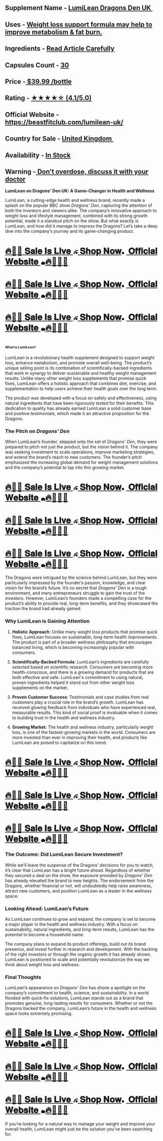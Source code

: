 <h2>Supplement Name -&nbsp;<a href="https://beastfitclub.com/lumilean-uk/"><strong>LumiLean Dragons Den UK&nbsp;</strong></a></h2>
<h2>Uses -&nbsp;<a href="https://beastfitclub.com/lumilean-uk/"><strong>Weight loss support formula may help to improve metabolism &amp; fat burn.</strong></a></h2>
<h2>Ingredients -&nbsp;<a href="https://beastfitclub.com/lumilean-uk/"><strong>Read Article Carefully</strong></a></h2>
<h2>Capsules Count -&nbsp;<a href="https://beastfitclub.com/lumilean-uk/"><strong>30</strong></a></h2>
<h2>Price -<a href="https://beastfitclub.com/lumilean-uk/">&nbsp;<strong>$39.99 /bottle</strong></a></h2>
<h2>Rating -&nbsp;<a href="https://beastfitclub.com/lumilean-uk/"><strong>★★★★☆ (4.1/5.0)</strong></a></h2>
<h2>Official Website - <a href="https://beastfitclub.com/lumilean-uk/">https://beastfitclub.com/lumilean-uk/</a></h2>
<h2>Country for Sale -&nbsp;<a href="https://beastfitclub.com/lumilean-uk/"><strong>United Kingdom&nbsp;</strong></a></h2>
<h2>Availability -&nbsp;<a href="https://beastfitclub.com/lumilean-uk/"><strong>In Stock</strong></a></h2>
<h2>Warning -<a href="https://beastfitclub.com/lumilean-uk/">&nbsp;<strong>Don&rsquo;t overdose, discuss it with your doctor</strong></a></h2>
<p><strong>LumiLean on Dragons&rsquo; Den UK: A Game-Changer in Health and Wellness</strong></p>
<p>LumiLean, a cutting-edge health and wellness brand, recently made a splash on the popular BBC show <em>Dragons&rsquo; Den</em>, capturing the attention of both the investors and viewers alike. The company&rsquo;s innovative approach to weight loss and lifestyle management, combined with its strong growth potential, made it a standout pitch on the show. But what exactly is LumiLean, and how did it manage to impress the Dragons? Let&rsquo;s take a deep dive into the company&rsquo;s journey and its game-changing product.</p>
<h1><a href="https://beastfitclub.com/lumilean-uk/"><strong>🔥🏋️&zwj;♂️&nbsp;𝐒𝐚𝐥𝐞 𝐈𝐬 𝐋𝐢𝐯𝐞 <span class="html-span xexx8yu x4uap5 x18d9i69 xkhd6sd x1hl2dhg x16tdsg8 x1vvkbs x3nfvp2 x1j61x8r x1fcty0u xdj266r xat24cr xgzva0m xhhsvwb xxymvpz xlup9mm x1kky2od"><img class="xz74otr" src="https://static.xx.fbcdn.net/images/emoji.php/v9/t2/1/16/1f60d.png" alt="😍" width="16" height="16" /></span> 𝐒𝐡𝐨𝐩 𝐍𝐨𝐰<span class="html-span xexx8yu x4uap5 x18d9i69 xkhd6sd x1hl2dhg x16tdsg8 x1vvkbs x3nfvp2 x1j61x8r x1fcty0u xdj266r xat24cr xgzva0m xhhsvwb xxymvpz xlup9mm x1kky2od"><img class="xz74otr" src="https://static.xx.fbcdn.net/images/emoji.php/v9/t50/1/16/2757.png" alt="❗" width="16" height="16" /></span> 𝐎𝐟𝐟𝐢𝐜𝐢𝐚𝐥 𝐖𝐞𝐛𝐬𝐢𝐭𝐞 <span class="html-span xexx8yu x4uap5 x18d9i69 xkhd6sd x1hl2dhg x16tdsg8 x1vvkbs x3nfvp2 x1j61x8r x1fcty0u xdj266r xat24cr xgzva0m xhhsvwb xxymvpz xlup9mm x1kky2od"><img class="xz74otr" src="https://static.xx.fbcdn.net/images/emoji.php/v9/t6c/1/16/2764.png" alt="❤️" width="16" height="16" /></span>🔥🏋️&zwj;♂️💊</strong></a></h1>
<h1><a href="https://beastfitclub.com/lumilean-uk/"><strong>🔥🏋️&zwj;♂️&nbsp;𝐒𝐚𝐥𝐞 𝐈𝐬 𝐋𝐢𝐯𝐞&nbsp;<span class="html-span xexx8yu x4uap5 x18d9i69 xkhd6sd x1hl2dhg x16tdsg8 x1vvkbs x3nfvp2 x1j61x8r x1fcty0u xdj266r xat24cr xgzva0m xhhsvwb xxymvpz xlup9mm x1kky2od"><img class="xz74otr" src="https://static.xx.fbcdn.net/images/emoji.php/v9/t2/1/16/1f60d.png" alt="😍" width="16" height="16" /></span>&nbsp;𝐒𝐡𝐨𝐩 𝐍𝐨𝐰<span class="html-span xexx8yu x4uap5 x18d9i69 xkhd6sd x1hl2dhg x16tdsg8 x1vvkbs x3nfvp2 x1j61x8r x1fcty0u xdj266r xat24cr xgzva0m xhhsvwb xxymvpz xlup9mm x1kky2od"><img class="xz74otr" src="https://static.xx.fbcdn.net/images/emoji.php/v9/t50/1/16/2757.png" alt="❗" width="16" height="16" /></span>&nbsp;𝐎𝐟𝐟𝐢𝐜𝐢𝐚𝐥 𝐖𝐞𝐛𝐬𝐢𝐭𝐞&nbsp;<span class="html-span xexx8yu x4uap5 x18d9i69 xkhd6sd x1hl2dhg x16tdsg8 x1vvkbs x3nfvp2 x1j61x8r x1fcty0u xdj266r xat24cr xgzva0m xhhsvwb xxymvpz xlup9mm x1kky2od"><img class="xz74otr" src="https://static.xx.fbcdn.net/images/emoji.php/v9/t6c/1/16/2764.png" alt="❤️" width="16" height="16" /></span>🔥🏋️&zwj;♂️💊</strong></a></h1>
<h1><a href="https://beastfitclub.com/lumilean-uk/"><strong>🔥🏋️&zwj;♂️&nbsp;𝐒𝐚𝐥𝐞 𝐈𝐬 𝐋𝐢𝐯𝐞&nbsp;<span class="html-span xexx8yu x4uap5 x18d9i69 xkhd6sd x1hl2dhg x16tdsg8 x1vvkbs x3nfvp2 x1j61x8r x1fcty0u xdj266r xat24cr xgzva0m xhhsvwb xxymvpz xlup9mm x1kky2od"><img class="xz74otr" src="https://static.xx.fbcdn.net/images/emoji.php/v9/t2/1/16/1f60d.png" alt="😍" width="16" height="16" /></span>&nbsp;𝐒𝐡𝐨𝐩 𝐍𝐨𝐰<span class="html-span xexx8yu x4uap5 x18d9i69 xkhd6sd x1hl2dhg x16tdsg8 x1vvkbs x3nfvp2 x1j61x8r x1fcty0u xdj266r xat24cr xgzva0m xhhsvwb xxymvpz xlup9mm x1kky2od"><img class="xz74otr" src="https://static.xx.fbcdn.net/images/emoji.php/v9/t50/1/16/2757.png" alt="❗" width="16" height="16" /></span>&nbsp;𝐎𝐟𝐟𝐢𝐜𝐢𝐚𝐥 𝐖𝐞𝐛𝐬𝐢𝐭𝐞&nbsp;<span class="html-span xexx8yu x4uap5 x18d9i69 xkhd6sd x1hl2dhg x16tdsg8 x1vvkbs x3nfvp2 x1j61x8r x1fcty0u xdj266r xat24cr xgzva0m xhhsvwb xxymvpz xlup9mm x1kky2od"><img class="xz74otr" src="https://static.xx.fbcdn.net/images/emoji.php/v9/t6c/1/16/2764.png" alt="❤️" width="16" height="16" /></span>🔥🏋️&zwj;♂️💊</strong></a></h1>
<h1><span style="font-size: 11px;">What is LumiLean?</span></h1>
<p>LumiLean is a revolutionary health supplement designed to support weight loss, enhance metabolism, and promote overall well-being. The product&rsquo;s unique selling point is its combination of scientifically-backed ingredients that work in synergy to deliver sustainable and healthy weight management results. Unlike many other weight loss supplements that promise quick fixes, LumiLean offers a holistic approach that combines diet, exercise, and supplementation to help users achieve their health goals over the long term.</p>
<p>The product was developed with a focus on safety and effectiveness, using natural ingredients that have been rigorously tested for their benefits. This dedication to quality has already earned LumiLean a solid customer base and positive testimonials, which made it an attractive proposition for the Dragons.</p>
<h3>The Pitch on <em>Dragons' Den</em></h3>
<p>When LumiLean&rsquo;s founder, stepped onto the set of <em>Dragons' Den</em>, they were prepared to pitch not just the product, but the vision behind it. The company was seeking investment to scale operations, improve marketing strategies, and extend the brand&rsquo;s reach to new customers. The founder&rsquo;s pitch emphasized the increasing global demand for weight management solutions and the company&rsquo;s potential to tap into this growing market.</p>
<h1><a href="https://beastfitclub.com/lumilean-uk/"><strong>🔥🏋️&zwj;♂️&nbsp;𝐒𝐚𝐥𝐞 𝐈𝐬 𝐋𝐢𝐯𝐞&nbsp;<span class="html-span xexx8yu x4uap5 x18d9i69 xkhd6sd x1hl2dhg x16tdsg8 x1vvkbs x3nfvp2 x1j61x8r x1fcty0u xdj266r xat24cr xgzva0m xhhsvwb xxymvpz xlup9mm x1kky2od"><img class="xz74otr" src="https://static.xx.fbcdn.net/images/emoji.php/v9/t2/1/16/1f60d.png" alt="😍" width="16" height="16" /></span>&nbsp;𝐒𝐡𝐨𝐩 𝐍𝐨𝐰<span class="html-span xexx8yu x4uap5 x18d9i69 xkhd6sd x1hl2dhg x16tdsg8 x1vvkbs x3nfvp2 x1j61x8r x1fcty0u xdj266r xat24cr xgzva0m xhhsvwb xxymvpz xlup9mm x1kky2od"><img class="xz74otr" src="https://static.xx.fbcdn.net/images/emoji.php/v9/t50/1/16/2757.png" alt="❗" width="16" height="16" /></span>&nbsp;𝐎𝐟𝐟𝐢𝐜𝐢𝐚𝐥 𝐖𝐞𝐛𝐬𝐢𝐭𝐞&nbsp;<span class="html-span xexx8yu x4uap5 x18d9i69 xkhd6sd x1hl2dhg x16tdsg8 x1vvkbs x3nfvp2 x1j61x8r x1fcty0u xdj266r xat24cr xgzva0m xhhsvwb xxymvpz xlup9mm x1kky2od"><img class="xz74otr" src="https://static.xx.fbcdn.net/images/emoji.php/v9/t6c/1/16/2764.png" alt="❤️" width="16" height="16" /></span>🔥🏋️&zwj;♂️💊</strong></a></h1>
<h1><a href="https://beastfitclub.com/lumilean-uk/"><strong>🔥🏋️&zwj;♂️&nbsp;𝐒𝐚𝐥𝐞 𝐈𝐬 𝐋𝐢𝐯𝐞&nbsp;<span class="html-span xexx8yu x4uap5 x18d9i69 xkhd6sd x1hl2dhg x16tdsg8 x1vvkbs x3nfvp2 x1j61x8r x1fcty0u xdj266r xat24cr xgzva0m xhhsvwb xxymvpz xlup9mm x1kky2od"><img class="xz74otr" src="https://static.xx.fbcdn.net/images/emoji.php/v9/t2/1/16/1f60d.png" alt="😍" width="16" height="16" /></span>&nbsp;𝐒𝐡𝐨𝐩 𝐍𝐨𝐰<span class="html-span xexx8yu x4uap5 x18d9i69 xkhd6sd x1hl2dhg x16tdsg8 x1vvkbs x3nfvp2 x1j61x8r x1fcty0u xdj266r xat24cr xgzva0m xhhsvwb xxymvpz xlup9mm x1kky2od"><img class="xz74otr" src="https://static.xx.fbcdn.net/images/emoji.php/v9/t50/1/16/2757.png" alt="❗" width="16" height="16" /></span>&nbsp;𝐎𝐟𝐟𝐢𝐜𝐢𝐚𝐥 𝐖𝐞𝐛𝐬𝐢𝐭𝐞&nbsp;<span class="html-span xexx8yu x4uap5 x18d9i69 xkhd6sd x1hl2dhg x16tdsg8 x1vvkbs x3nfvp2 x1j61x8r x1fcty0u xdj266r xat24cr xgzva0m xhhsvwb xxymvpz xlup9mm x1kky2od"><img class="xz74otr" src="https://static.xx.fbcdn.net/images/emoji.php/v9/t6c/1/16/2764.png" alt="❤️" width="16" height="16" /></span>🔥🏋️&zwj;♂️💊</strong></a></h1>
<h1><a href="https://beastfitclub.com/lumilean-uk/"><strong>🔥🏋️&zwj;♂️&nbsp;𝐒𝐚𝐥𝐞 𝐈𝐬 𝐋𝐢𝐯𝐞&nbsp;<span class="html-span xexx8yu x4uap5 x18d9i69 xkhd6sd x1hl2dhg x16tdsg8 x1vvkbs x3nfvp2 x1j61x8r x1fcty0u xdj266r xat24cr xgzva0m xhhsvwb xxymvpz xlup9mm x1kky2od"><img class="xz74otr" src="https://static.xx.fbcdn.net/images/emoji.php/v9/t2/1/16/1f60d.png" alt="😍" width="16" height="16" /></span>&nbsp;𝐒𝐡𝐨𝐩 𝐍𝐨𝐰<span class="html-span xexx8yu x4uap5 x18d9i69 xkhd6sd x1hl2dhg x16tdsg8 x1vvkbs x3nfvp2 x1j61x8r x1fcty0u xdj266r xat24cr xgzva0m xhhsvwb xxymvpz xlup9mm x1kky2od"><img class="xz74otr" src="https://static.xx.fbcdn.net/images/emoji.php/v9/t50/1/16/2757.png" alt="❗" width="16" height="16" /></span>&nbsp;𝐎𝐟𝐟𝐢𝐜𝐢𝐚𝐥 𝐖𝐞𝐛𝐬𝐢𝐭𝐞&nbsp;<span class="html-span xexx8yu x4uap5 x18d9i69 xkhd6sd x1hl2dhg x16tdsg8 x1vvkbs x3nfvp2 x1j61x8r x1fcty0u xdj266r xat24cr xgzva0m xhhsvwb xxymvpz xlup9mm x1kky2od"><img class="xz74otr" src="https://static.xx.fbcdn.net/images/emoji.php/v9/t6c/1/16/2764.png" alt="❤️" width="16" height="16" /></span>🔥🏋️&zwj;♂️💊</strong></a></h1>
<p>The Dragons were intrigued by the science behind LumiLean, but they were particularly impressed by the founder&rsquo;s passion, knowledge, and clear vision for the brand&rsquo;s future. It&rsquo;s no secret that <em>Dragons&rsquo; Den</em> is a tough environment, and many entrepreneurs struggle to gain the trust of the investors. However, LumiLean&rsquo;s founders made a compelling case for the product&rsquo;s ability to provide real, long-term benefits, and they showcased the traction the brand had already gained.</p>
<h3>Why LumiLean is Gaining Attention</h3>
<ol>
<li>
<p><strong>Holistic Approach</strong>: Unlike many weight loss products that promise quick fixes, LumiLean focuses on sustainable, long-term health improvements. The product is part of a broader wellness philosophy that encourages balanced living, which is becoming increasingly popular with consumers.</p>
</li>
<li>
<p><strong>Scientifically-Backed Formula</strong>: LumiLean&rsquo;s ingredients are carefully selected based on scientific research. Consumers are becoming more health-conscious, and there is a growing demand for products that are both effective and safe. LumiLean's commitment to using natural, proven ingredients helped it stand out from other weight loss supplements on the market.</p>
</li>
<li>
<p><strong>Proven Customer Success</strong>: Testimonials and case studies from real customers play a crucial role in the brand&rsquo;s growth. LumiLean has received glowing feedback from individuals who have experienced real, measurable results. This kind of social proof is invaluable when it comes to building trust in the health and wellness industry.</p>
</li>
<li>
<p><strong>Growing Market</strong>: The health and wellness industry, particularly weight loss, is one of the fastest-growing markets in the world. Consumers are more invested than ever in improving their health, and products like LumiLean are poised to capitalize on this trend.</p>
</li>
</ol>
<h1><a href="https://beastfitclub.com/lumilean-uk/"><strong>🔥🏋️&zwj;♂️&nbsp;𝐒𝐚𝐥𝐞 𝐈𝐬 𝐋𝐢𝐯𝐞&nbsp;<span class="html-span xexx8yu x4uap5 x18d9i69 xkhd6sd x1hl2dhg x16tdsg8 x1vvkbs x3nfvp2 x1j61x8r x1fcty0u xdj266r xat24cr xgzva0m xhhsvwb xxymvpz xlup9mm x1kky2od"><img class="xz74otr" src="https://static.xx.fbcdn.net/images/emoji.php/v9/t2/1/16/1f60d.png" alt="😍" width="16" height="16" /></span>&nbsp;𝐒𝐡𝐨𝐩 𝐍𝐨𝐰<span class="html-span xexx8yu x4uap5 x18d9i69 xkhd6sd x1hl2dhg x16tdsg8 x1vvkbs x3nfvp2 x1j61x8r x1fcty0u xdj266r xat24cr xgzva0m xhhsvwb xxymvpz xlup9mm x1kky2od"><img class="xz74otr" src="https://static.xx.fbcdn.net/images/emoji.php/v9/t50/1/16/2757.png" alt="❗" width="16" height="16" /></span>&nbsp;𝐎𝐟𝐟𝐢𝐜𝐢𝐚𝐥 𝐖𝐞𝐛𝐬𝐢𝐭𝐞&nbsp;<span class="html-span xexx8yu x4uap5 x18d9i69 xkhd6sd x1hl2dhg x16tdsg8 x1vvkbs x3nfvp2 x1j61x8r x1fcty0u xdj266r xat24cr xgzva0m xhhsvwb xxymvpz xlup9mm x1kky2od"><img class="xz74otr" src="https://static.xx.fbcdn.net/images/emoji.php/v9/t6c/1/16/2764.png" alt="❤️" width="16" height="16" /></span>🔥🏋️&zwj;♂️💊</strong></a></h1>
<h1><a href="https://beastfitclub.com/lumilean-uk/"><strong>🔥🏋️&zwj;♂️&nbsp;𝐒𝐚𝐥𝐞 𝐈𝐬 𝐋𝐢𝐯𝐞&nbsp;<span class="html-span xexx8yu x4uap5 x18d9i69 xkhd6sd x1hl2dhg x16tdsg8 x1vvkbs x3nfvp2 x1j61x8r x1fcty0u xdj266r xat24cr xgzva0m xhhsvwb xxymvpz xlup9mm x1kky2od"><img class="xz74otr" src="https://static.xx.fbcdn.net/images/emoji.php/v9/t2/1/16/1f60d.png" alt="😍" width="16" height="16" /></span>&nbsp;𝐒𝐡𝐨𝐩 𝐍𝐨𝐰<span class="html-span xexx8yu x4uap5 x18d9i69 xkhd6sd x1hl2dhg x16tdsg8 x1vvkbs x3nfvp2 x1j61x8r x1fcty0u xdj266r xat24cr xgzva0m xhhsvwb xxymvpz xlup9mm x1kky2od"><img class="xz74otr" src="https://static.xx.fbcdn.net/images/emoji.php/v9/t50/1/16/2757.png" alt="❗" width="16" height="16" /></span>&nbsp;𝐎𝐟𝐟𝐢𝐜𝐢𝐚𝐥 𝐖𝐞𝐛𝐬𝐢𝐭𝐞&nbsp;<span class="html-span xexx8yu x4uap5 x18d9i69 xkhd6sd x1hl2dhg x16tdsg8 x1vvkbs x3nfvp2 x1j61x8r x1fcty0u xdj266r xat24cr xgzva0m xhhsvwb xxymvpz xlup9mm x1kky2od"><img class="xz74otr" src="https://static.xx.fbcdn.net/images/emoji.php/v9/t6c/1/16/2764.png" alt="❤️" width="16" height="16" /></span>🔥🏋️&zwj;♂️💊</strong></a></h1>
<h1><a href="https://beastfitclub.com/lumilean-uk/"><strong>🔥🏋️&zwj;♂️&nbsp;𝐒𝐚𝐥𝐞 𝐈𝐬 𝐋𝐢𝐯𝐞&nbsp;<span class="html-span xexx8yu x4uap5 x18d9i69 xkhd6sd x1hl2dhg x16tdsg8 x1vvkbs x3nfvp2 x1j61x8r x1fcty0u xdj266r xat24cr xgzva0m xhhsvwb xxymvpz xlup9mm x1kky2od"><img class="xz74otr" src="https://static.xx.fbcdn.net/images/emoji.php/v9/t2/1/16/1f60d.png" alt="😍" width="16" height="16" /></span>&nbsp;𝐒𝐡𝐨𝐩 𝐍𝐨𝐰<span class="html-span xexx8yu x4uap5 x18d9i69 xkhd6sd x1hl2dhg x16tdsg8 x1vvkbs x3nfvp2 x1j61x8r x1fcty0u xdj266r xat24cr xgzva0m xhhsvwb xxymvpz xlup9mm x1kky2od"><img class="xz74otr" src="https://static.xx.fbcdn.net/images/emoji.php/v9/t50/1/16/2757.png" alt="❗" width="16" height="16" /></span>&nbsp;𝐎𝐟𝐟𝐢𝐜𝐢𝐚𝐥 𝐖𝐞𝐛𝐬𝐢𝐭𝐞&nbsp;<span class="html-span xexx8yu x4uap5 x18d9i69 xkhd6sd x1hl2dhg x16tdsg8 x1vvkbs x3nfvp2 x1j61x8r x1fcty0u xdj266r xat24cr xgzva0m xhhsvwb xxymvpz xlup9mm x1kky2od"><img class="xz74otr" src="https://static.xx.fbcdn.net/images/emoji.php/v9/t6c/1/16/2764.png" alt="❤️" width="16" height="16" /></span>🔥🏋️&zwj;♂️💊</strong></a></h1>
<h3>The Outcome: Did LumiLean Secure Investment?</h3>
<p>While we&rsquo;ll leave the suspense of the Dragons&rsquo; decisions for you to watch, it&rsquo;s clear that LumiLean has a bright future ahead. Regardless of whether they secured a deal on the show, the exposure provided by <em>Dragons&rsquo; Den</em> has already elevated the brand to new heights. The endorsement from the Dragons, whether financial or not, will undoubtedly help raise awareness, attract new customers, and position LumiLean as a leader in the wellness space.</p>
<h3>Looking Ahead: LumiLean&rsquo;s Future</h3>
<p>As LumiLean continues to grow and expand, the company is set to become a major player in the health and wellness industry. With a focus on sustainability, natural ingredients, and long-term results, LumiLean has the potential to become a household name.</p>
<p>The company plans to expand its product offerings, build out its brand presence, and invest further in research and development. With the backing of the right investors or through the organic growth it has already shown, LumiLean is positioned to scale and potentially revolutionize the way we think about weight loss and wellness.</p>
<h3>Final Thoughts</h3>
<p>LumiLean&rsquo;s appearance on <em>Dragons&rsquo; Den</em> has shone a spotlight on the company&rsquo;s commitment to health, science, and sustainability. In a world flooded with quick-fix solutions, LumiLean stands out as a brand that promotes genuine, long-lasting results for consumers. Whether or not the Dragons backed the company, LumiLean&rsquo;s future in the health and wellness space looks extremely promising.</p>
<h1><a href="https://beastfitclub.com/lumilean-uk/"><strong>🔥🏋️&zwj;♂️&nbsp;𝐒𝐚𝐥𝐞 𝐈𝐬 𝐋𝐢𝐯𝐞&nbsp;<span class="html-span xexx8yu x4uap5 x18d9i69 xkhd6sd x1hl2dhg x16tdsg8 x1vvkbs x3nfvp2 x1j61x8r x1fcty0u xdj266r xat24cr xgzva0m xhhsvwb xxymvpz xlup9mm x1kky2od"><img class="xz74otr" src="https://static.xx.fbcdn.net/images/emoji.php/v9/t2/1/16/1f60d.png" alt="😍" width="16" height="16" /></span>&nbsp;𝐒𝐡𝐨𝐩 𝐍𝐨𝐰<span class="html-span xexx8yu x4uap5 x18d9i69 xkhd6sd x1hl2dhg x16tdsg8 x1vvkbs x3nfvp2 x1j61x8r x1fcty0u xdj266r xat24cr xgzva0m xhhsvwb xxymvpz xlup9mm x1kky2od"><img class="xz74otr" src="https://static.xx.fbcdn.net/images/emoji.php/v9/t50/1/16/2757.png" alt="❗" width="16" height="16" /></span>&nbsp;𝐎𝐟𝐟𝐢𝐜𝐢𝐚𝐥 𝐖𝐞𝐛𝐬𝐢𝐭𝐞&nbsp;<span class="html-span xexx8yu x4uap5 x18d9i69 xkhd6sd x1hl2dhg x16tdsg8 x1vvkbs x3nfvp2 x1j61x8r x1fcty0u xdj266r xat24cr xgzva0m xhhsvwb xxymvpz xlup9mm x1kky2od"><img class="xz74otr" src="https://static.xx.fbcdn.net/images/emoji.php/v9/t6c/1/16/2764.png" alt="❤️" width="16" height="16" /></span>🔥🏋️&zwj;♂️💊</strong></a></h1>
<h1><a href="https://beastfitclub.com/lumilean-uk/"><strong>🔥🏋️&zwj;♂️&nbsp;𝐒𝐚𝐥𝐞 𝐈𝐬 𝐋𝐢𝐯𝐞&nbsp;<span class="html-span xexx8yu x4uap5 x18d9i69 xkhd6sd x1hl2dhg x16tdsg8 x1vvkbs x3nfvp2 x1j61x8r x1fcty0u xdj266r xat24cr xgzva0m xhhsvwb xxymvpz xlup9mm x1kky2od"><img class="xz74otr" src="https://static.xx.fbcdn.net/images/emoji.php/v9/t2/1/16/1f60d.png" alt="😍" width="16" height="16" /></span>&nbsp;𝐒𝐡𝐨𝐩 𝐍𝐨𝐰<span class="html-span xexx8yu x4uap5 x18d9i69 xkhd6sd x1hl2dhg x16tdsg8 x1vvkbs x3nfvp2 x1j61x8r x1fcty0u xdj266r xat24cr xgzva0m xhhsvwb xxymvpz xlup9mm x1kky2od"><img class="xz74otr" src="https://static.xx.fbcdn.net/images/emoji.php/v9/t50/1/16/2757.png" alt="❗" width="16" height="16" /></span>&nbsp;𝐎𝐟𝐟𝐢𝐜𝐢𝐚𝐥 𝐖𝐞𝐛𝐬𝐢𝐭𝐞&nbsp;<span class="html-span xexx8yu x4uap5 x18d9i69 xkhd6sd x1hl2dhg x16tdsg8 x1vvkbs x3nfvp2 x1j61x8r x1fcty0u xdj266r xat24cr xgzva0m xhhsvwb xxymvpz xlup9mm x1kky2od"><img class="xz74otr" src="https://static.xx.fbcdn.net/images/emoji.php/v9/t6c/1/16/2764.png" alt="❤️" width="16" height="16" /></span>🔥🏋️&zwj;♂️💊</strong></a></h1>
<h1><a href="https://beastfitclub.com/lumilean-uk/"><strong>🔥🏋️&zwj;♂️&nbsp;𝐒𝐚𝐥𝐞 𝐈𝐬 𝐋𝐢𝐯𝐞&nbsp;<span class="html-span xexx8yu x4uap5 x18d9i69 xkhd6sd x1hl2dhg x16tdsg8 x1vvkbs x3nfvp2 x1j61x8r x1fcty0u xdj266r xat24cr xgzva0m xhhsvwb xxymvpz xlup9mm x1kky2od"><img class="xz74otr" src="https://static.xx.fbcdn.net/images/emoji.php/v9/t2/1/16/1f60d.png" alt="😍" width="16" height="16" /></span>&nbsp;𝐒𝐡𝐨𝐩 𝐍𝐨𝐰<span class="html-span xexx8yu x4uap5 x18d9i69 xkhd6sd x1hl2dhg x16tdsg8 x1vvkbs x3nfvp2 x1j61x8r x1fcty0u xdj266r xat24cr xgzva0m xhhsvwb xxymvpz xlup9mm x1kky2od"><img class="xz74otr" src="https://static.xx.fbcdn.net/images/emoji.php/v9/t50/1/16/2757.png" alt="❗" width="16" height="16" /></span>&nbsp;𝐎𝐟𝐟𝐢𝐜𝐢𝐚𝐥 𝐖𝐞𝐛𝐬𝐢𝐭𝐞&nbsp;<span class="html-span xexx8yu x4uap5 x18d9i69 xkhd6sd x1hl2dhg x16tdsg8 x1vvkbs x3nfvp2 x1j61x8r x1fcty0u xdj266r xat24cr xgzva0m xhhsvwb xxymvpz xlup9mm x1kky2od"><img class="xz74otr" src="https://static.xx.fbcdn.net/images/emoji.php/v9/t6c/1/16/2764.png" alt="❤️" width="16" height="16" /></span>🔥🏋️&zwj;♂️💊</strong></a></h1>
<p>If you&rsquo;re looking for a natural way to manage your weight and improve your overall health, LumiLean might just be the solution you&rsquo;ve been searching for.</p>
